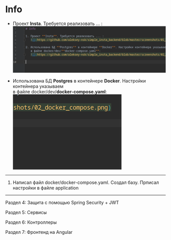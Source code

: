 # Info

- Проект **Insta**. Требуется реализовать ... :    
   ![](screenshots/01_task.png)  

- Использована БД **Postgres** в контейнере **Docker**. Настройки контейнера указываем  
   в файле docker/dev/**docker-compose.yaml**:  
   ![](https://github.com/aleksey-nsk/simple_insta_backend/blob/master/screenshots/02.png)
   
---

1. Написал файл docker/docker-compose.yaml. Создал базу. Прписал настройки в файле application


---

Раздел 4: Защита с помощью Spring Security + JWT

Раздел 5: Сервисы

Раздел 6: Контроллеры

Раздел 7: Фронтенд на Angular
